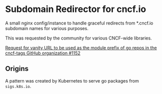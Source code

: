 # Subdomain Redirector for cncf.io

A small nginx config/instance to handle graceful redirects from *.cncf.io subdomain names for various purposes.

This was requested by the community for various CNCF-wide libraries.

[Request for vanity URL to be used as the module prefix of go repos in the cncf-tags GitHub organization #1152][cncf/toc issue #1152]

## Origins

A pattern was created by Kubernetes to serve go packages from `sigs.k8s.io`.

[cncf/toc issue #1152]: https://github.com/cncf/toc/issues/1152